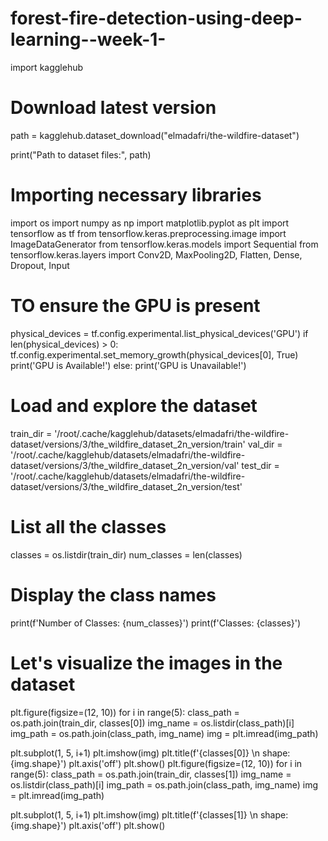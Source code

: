 # forest-fire-detection-using-deep-learning--week-1-
import kagglehub

# Download latest version
path = kagglehub.dataset_download("elmadafri/the-wildfire-dataset")

print("Path to dataset files:", path)
# Importing necessary libraries
import os
import numpy as np
import matplotlib.pyplot as plt
import tensorflow as tf
from tensorflow.keras.preprocessing.image import ImageDataGenerator
from tensorflow.keras.models import Sequential
from tensorflow.keras.layers import Conv2D, MaxPooling2D, Flatten, Dense, Dropout, Input
# TO ensure the GPU is present
physical_devices = tf.config.experimental.list_physical_devices('GPU')
if len(physical_devices) > 0:
  tf.config.experimental.set_memory_growth(physical_devices[0], True)
  print('GPU is Available!')
else:
  print('GPU is Unavailable!')
# Load and explore the dataset
train_dir = '/root/.cache/kagglehub/datasets/elmadafri/the-wildfire-dataset/versions/3/the_wildfire_dataset_2n_version/train'
val_dir = '/root/.cache/kagglehub/datasets/elmadafri/the-wildfire-dataset/versions/3/the_wildfire_dataset_2n_version/val'
test_dir = '/root/.cache/kagglehub/datasets/elmadafri/the-wildfire-dataset/versions/3/the_wildfire_dataset_2n_version/test'
# List all the classes
classes = os.listdir(train_dir)
num_classes = len(classes)

# Display the class names
print(f'Number of Classes: {num_classes}')
print(f'Classes: {classes}')
# Let's visualize the images in the dataset
plt.figure(figsize=(12, 10))
for i in range(5):
  class_path = os.path.join(train_dir, classes[0])
  img_name = os.listdir(class_path)[i]
  img_path = os.path.join(class_path, img_name)
  img = plt.imread(img_path)

  plt.subplot(1, 5, i+1)
  plt.imshow(img)
  plt.title(f'{classes[0]} \n shape: {img.shape}')
  plt.axis('off')
plt.show()
plt.figure(figsize=(12, 10))
for i in range(5):
  class_path = os.path.join(train_dir, classes[1])
  img_name = os.listdir(class_path)[i]
  img_path = os.path.join(class_path, img_name)
  img = plt.imread(img_path)

  plt.subplot(1, 5, i+1)
  plt.imshow(img)
  plt.title(f'{classes[1]} \n shape: {img.shape}')
  plt.axis('off')
plt.show()
